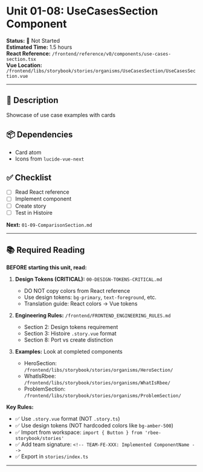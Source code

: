 # Unit 01-08: UseCasesSection Component

**Status:** 🔴 Not Started  
**Estimated Time:** 1.5 hours  
**React Reference:** `/frontend/reference/v0/components/use-cases-section.tsx`  
**Vue Location:** `/frontend/libs/storybook/stories/organisms/UseCasesSection/UseCasesSection.vue`

---

## 🎯 Description
Showcase of use case examples with cards

## 📦 Dependencies
- Card atom
- Icons from `lucide-vue-next`

## ✅ Checklist
- [ ] Read React reference
- [ ] Implement component
- [ ] Create story
- [ ] Test in Histoire

**Next:** `01-09-ComparisonSection.md`

---

## 📚 Required Reading

**BEFORE starting this unit, read:**

1. **Design Tokens (CRITICAL):** `00-DESIGN-TOKENS-CRITICAL.md`
   - DO NOT copy colors from React reference
   - Use design tokens: `bg-primary`, `text-foreground`, etc.
   - Translation guide: React colors → Vue tokens

2. **Engineering Rules:** `/frontend/FRONTEND_ENGINEERING_RULES.md`
   - Section 2: Design tokens requirement
   - Section 3: Histoire `.story.vue` format
   - Section 8: Port vs create distinction

3. **Examples:** Look at completed components
   - HeroSection: `/frontend/libs/storybook/stories/organisms/HeroSection/`
   - WhatIsRbee: `/frontend/libs/storybook/stories/organisms/WhatIsRbee/`
   - ProblemSection: `/frontend/libs/storybook/stories/organisms/ProblemSection/`

**Key Rules:**
- ✅ Use `.story.vue` format (NOT `.story.ts`)
- ✅ Use design tokens (NOT hardcoded colors like `bg-amber-500`)
- ✅ Import from workspace: `import { Button } from 'rbee-storybook/stories'`
- ✅ Add team signature: `<!-- TEAM-FE-XXX: Implemented ComponentName -->`
- ✅ Export in `stories/index.ts`

---

